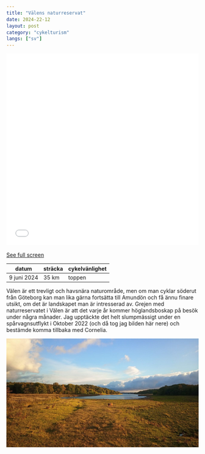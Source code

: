 ```yaml
---
title: "Välens naturreservat"
date: 2024-22-12
layout: post
category: "cykelturism"
langs: ["sv"]
---
```


<iframe width="100%" height="500px" frameborder="0" allowfullscreen allow="geolocation" src="//umap.openstreetmap.fr/en/map/valens-naturreservat_1155713?scaleControl=false&miniMap=false&scrollWheelZoom=false&zoomControl=true&editMode=disabled&moreControl=true&searchControl=null&tilelayersControl=null&embedControl=null&datalayersControl=true&onLoadPanel=none&captionBar=false&captionMenus=true"></iframe><p><a href="//umap.openstreetmap.fr/en/map/valens-naturreservat_1155713?scaleControl=false&miniMap=false&scrollWheelZoom=true&zoomControl=true&editMode=disabled&moreControl=true&searchControl=null&tilelayersControl=null&embedControl=null&datalayersControl=true&onLoadPanel=none&captionBar=false&captionMenus=true">See full screen</a></p>

| datum | sträcka | cykelvänlighet |
| --- | --- | --- |
| 9 juni 2024 | 35 km | toppen |

Välen är ett trevligt och havsnära naturområde, men om man cyklar söderut från Göteborg kan man lika gärna fortsätta till Amundön och få ännu finare utsikt, om det är landskapet man är intresserad av. 
Grejen med naturreservatet i Välen är att det varje år kommer höglandsboskap på besök under några månader. 
Jag upptäckte det helt slumpmässigt under en spårvagnsutflykt i Oktober 2022 (och då tog jag bilden här nere) och bestämde komma tillbaka med Cornelia.

![Höglandsboskap](../assets/img/cykelturism/hihgland_cattle.JPG)